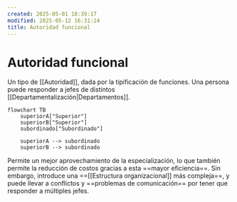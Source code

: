 ```yaml
---
created: 2025-05-01 18:39:17
modified: 2025-05-12 16:31:24
title: Autoridad funcional
---
```


# Autoridad funcional

Un tipo de [[Autoridad]], dada por la tipificación de funciones. Una persona puede responder a jefes de distintos [[Departamentalización|Departamentos]].

```mermaid
flowchart TB
	superiorA["Superior"]
	superiorB["Superior"]
	subordinado["Subordinado"]
	
	superiorA --> subordinado
	superiorB --> subordinado
```

Permite un mejor aprovechamiento de la especialización, lo que también permite la reducción de costos gracias a esta ==mayor eficiencia==. Sin embargo, introduce una ==[[Estructura organizacional]] más compleja==, y puede llevar a conflictos y ==problemas de comunicación== por tener que responder a múltiples jefes.

